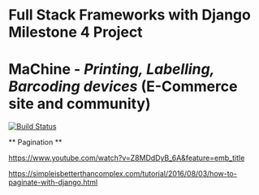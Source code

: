 # Full Stack Frameworks with Django Milestone 4 Project 

# MaChine - *Printing, Labelling, Barcoding devices* (E-Commerce site and community)

[![Build Status](https://travis-ci.com/NeiloErnesto89/FullStack_Django_MS4_MaChine.svg?branch=master)](https://travis-ci.com/NeiloErnesto89/FullStack_Django_MS4_MaChine)


** Pagination ** 

https://www.youtube.com/watch?v=Z8MDdDyB_6A&feature=emb_title

https://simpleisbetterthancomplex.com/tutorial/2016/08/03/how-to-paginate-with-django.html